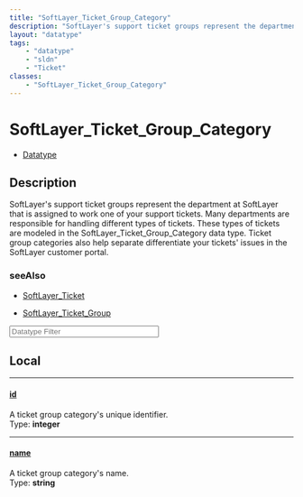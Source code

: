 ```yaml
---
title: "SoftLayer_Ticket_Group_Category"
description: "SoftLayer's support ticket groups represent the department at SoftLayer that is assigned to work one of your support tic... "
layout: "datatype"
tags:
    - "datatype"
    - "sldn"
    - "Ticket"
classes:
    - "SoftLayer_Ticket_Group_Category"
---
```


# SoftLayer_Ticket_Group_Category
<div id='service-datatype'>
    <ul id='sldn-reference-tabs'>
        <li id='datatype'> <a href='/reference/datatypes/SoftLayer_Ticket_Group_Category' >Datatype</a></li>
    </ul>
</div>

## Description 
SoftLayer's support ticket groups represent the department at SoftLayer that is assigned to work one of your support tickets. Many departments are responsible for handling different types of tickets. These types of tickets are modeled in the SoftLayer_Ticket_Group_Category data type. Ticket group categories also help separate differentiate your tickets' issues in the SoftLayer customer portal. 



### seeAlso

* [SoftLayer_Ticket](/reference/services/SoftLayer_Ticket )


* [SoftLayer_Ticket_Group](/reference/datatypes/SoftLayer_Ticket_Group )




<!-- Filer BEGIN -->
<div class="view-filters">
        <div class="clearfix">
            <div class="search-input-box">
                <input placeholder="Datatype Filter" onkeyup="titleSearch(inputId='prop-input', divId='properties', elementClass='prop-row')" 
                    type="text" id="prop-input" value="" size="30" maxlength="128" class="form-text">
            </div>
        </div>
</div>
<!-- Filer END -->

<div id="properties" class="content">
<div id="localProperties" class="prop-content" >

## Local
<div class="prop-row">

-----
[id]: #id
#### [id]
A ticket group category's unique identifier.  
<span class="type-label">Type: </span>**integer**


</div>
<div class="prop-row">

-----
[name]: #name
#### [name]
A ticket group category's name.  
<span class="type-label">Type: </span>**string**


</div>
</div>
<!-- LOCAL PROPERTY END -->

</div>


